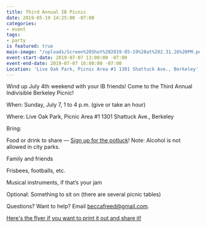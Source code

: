 ```yaml
---
title: Third Annual IB Picnic
date: 2019-05-19 14:25:00 -07:00
categories:
- event
tags:
- party
is featured: true
main-image: "/uploads/Screen%20Shot%202019-05-19%20at%202.31.26%20PM.png"
event-start-date: 2019-07-07 13:00:00 -07:00
event-end-date: 2019-07-07 16:00:00 -07:00
Location: 'Live Oak Park, Picnic Area #1 1301 Shattuck Ave., Berkeley'
---
```


Wind up July 4th weekend with your IB friends! Come to the Third Annual Indivisible Berkeley Picnic!

When: Sunday, July 7, 1 to 4 p.m. (give or take an hour)

Where: Live Oak Park, Picnic Area #1 1301 Shattuck Ave., Berkeley

Bring: 

Food or drink to share — [Sign up for the potluck](bit.ly/IBpicnic19)! Note: Alcohol is not allowed in city parks.

Family and friends

Frisbees, footballs, etc.

Musical instruments, if that’s your jam

Optional: Something to sit on (there are several picnic tables)

Questions? Want to help? Email beccafreed@gmail.com.

[Here's the flyer if you want to print it out and share it!](https://drive.google.com/file/d/1Get8BfoTiCZBekQ_DYDwwAnjM1SCZoRU/view?usp=sharing)